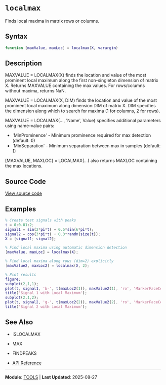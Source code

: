 # `localmax`

Finds local maxima in matrix rows or columns.

## Syntax

```matlab
function [maxValue, maxLoc] = localmax(X, varargin)
```

## Description

MAXVALUE = LOCALMAX(X) finds the location and value of the most prominent local maximum along the first non-singleton dimension of matrix X. Returns MAXVALUE containing the max values. For rows/columns without maxima, returns NaN.

MAXVALUE = LOCALMAX(X, DIM) finds the location and value of the most prominent local maximum along dimension DIM of matrix X. DIM specifies the dimension along which to search for maxima (1 for columns, 2 for rows).

MAXVALUE = LOCALMAX(..., 'Name', Value) specifies additional
parameters using name-value pairs:
- 'MinProminence' - Minimum prominence required for max detection
(default: 0)
- 'MinSeparation' - Minimum separation between max in samples
(default: 1)

[MAXVALUE, MAXLOC] = LOCALMAX(...) also returns MAXLOC containing the max locations.

## Source Code

[View source code](https://github.com/BSICoS/biosigmat/tree/main/src/tools/localmax.m)

## Examples

```matlab
% Create test signals with peaks
t = 0:0.01:2;
signal1 = sin(2*pi*t) + 0.5*sin(6*pi*t);
signal2 = cos(3*pi*t) + 0.3*randn(size(t));
X = [signal1; signal2];

% Find local maxima using automatic dimension detection
[maxValue, maxLoc] = localmax(X);

% Find local maxima along rows (dim=2) explicitly
[maxValue2, maxLoc2] = localmax(X, 2);

% Plot results
figure;
subplot(2,1,1);
plot(t, signal1, 'b-', t(maxLoc2(1)), maxValue2(1), 'ro', 'MarkerFaceColor', 'r');
title('Signal 1 with Local Maximum');
subplot(2,1,2);
plot(t, signal2, 'g-', t(maxLoc2(2)), maxValue2(2), 'ro', 'MarkerFaceColor', 'r');
title('Signal 2 with Local Maximum');
```

## See Also

- ISLOCALMAX
- MAX
- FINDPEAKS

- [API Reference](../index.md)

---

**Module**: [TOOLS](index.md) | **Last Updated**: 2025-08-27
